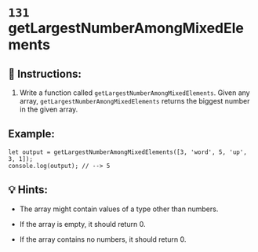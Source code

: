 # `131` getLargestNumberAmongMixedElements

## 📝 Instructions:

1. Write a function called `getLargestNumberAmongMixedElements`.  Given any array, `getLargestNumberAmongMixedElements` returns the biggest number in the given array.

## Example:

```Js
let output = getLargestNumberAmongMixedElements([3, 'word', 5, 'up', 3, 1]);
console.log(output); // --> 5
```

## 💡 Hints:

+ The array might contain values of a type other than numbers.

+ If the array is empty, it should return 0.

+ If the array contains no numbers, it should return 0.